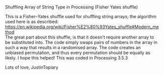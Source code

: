 Shuffling Array of String Type in Processing (Fisher Yates shuffle)

This is a Fisher–Yates shuffle used for shuffling string arrays; the algorithm used here is as described: https://en.wikipedia.org/wiki/Fisher%E2%80%93Yates_shuffle#Modern_method  
The great part about this shuffle, is that it doesn't require another array to be substituted into. 
The code simply swaps pairs of numbers in the array in such a way that results in a randomised array. 
The code creates an unbiased permutation, and thus every permutation should be equally as likely. 
I hope this helped! This was coded in Processing 3.5.3 


Lots of love, 
JustinTopiary
